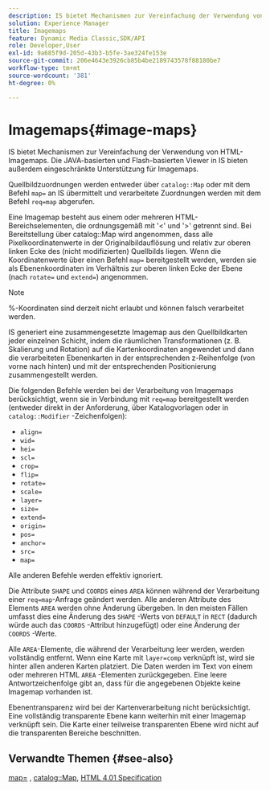 ```yaml
---
description: IS bietet Mechanismen zur Vereinfachung der Verwendung von HTML-Imagemaps. Die JAVA-basierten und Flash-basierten Viewer in IS bieten außerdem eingeschränkte Unterstützung für Imagemaps.
solution: Experience Manager
title: Imagemaps
feature: Dynamic Media Classic,SDK/API
role: Developer,User
exl-id: 9a685f9d-205d-43b3-b5fe-3ae324fe153e
source-git-commit: 206e4643e3926cb85b4be2189743578f88180be7
workflow-type: tm+mt
source-wordcount: '381'
ht-degree: 0%

---
```


# Imagemaps{#image-maps}

IS bietet Mechanismen zur Vereinfachung der Verwendung von HTML-Imagemaps. Die JAVA-basierten und Flash-basierten Viewer in IS bieten außerdem eingeschränkte Unterstützung für Imagemaps.

Quellbildzuordnungen werden entweder über `catalog::Map` oder mit dem Befehl `map=` an IS übermittelt und verarbeitete Zuordnungen werden mit dem Befehl `req=map` abgerufen.

Eine Imagemap besteht aus einem oder mehreren HTML-Bereichselementen, die ordnungsgemäß mit &#39;&lt;&#39; und &#39;>&#39; getrennt sind. Bei Bereitstellung über catalog::Map wird angenommen, dass alle Pixelkoordinatenwerte in der Originalbildauflösung und relativ zur oberen linken Ecke des (nicht modifizierten) Quellbilds liegen. Wenn die Koordinatenwerte über einen Befehl `map=` bereitgestellt werden, werden sie als Ebenenkoordinaten im Verhältnis zur oberen linken Ecke der Ebene (nach `rotate=` und `extend=`) angenommen.

>[!NOTE]
>
>%-Koordinaten sind derzeit nicht erlaubt und können falsch verarbeitet werden.

IS generiert eine zusammengesetzte Imagemap aus den Quellbildkarten jeder einzelnen Schicht, indem die räumlichen Transformationen (z. B. Skalierung und Rotation) auf die Kartenkoordinaten angewendet und dann die verarbeiteten Ebenenkarten in der entsprechenden z-Reihenfolge (von vorne nach hinten) und mit der entsprechenden Positionierung zusammengestellt werden.

Die folgenden Befehle werden bei der Verarbeitung von Imagemaps berücksichtigt, wenn sie in Verbindung mit `req=map` bereitgestellt werden (entweder direkt in der Anforderung, über Katalogvorlagen oder in `catalog::Modifier` -Zeichenfolgen):

* `align=`
* `wid=`
* `hei=`
* `scl=`
* `crop=`
* `flip=`
* `rotate=`
* `scale=`
* `layer=`
* `size=`
* `extend=`
* `origin=`
* `pos=`
* `anchor=`
* `src=`
* `map=`

Alle anderen Befehle werden effektiv ignoriert.

Die Attribute `SHAPE` und `COORDS` eines `AREA` können während der Verarbeitung einer `req=map`-Anfrage geändert werden. Alle anderen Attribute des Elements `AREA` werden ohne Änderung übergeben. In den meisten Fällen umfasst dies eine Änderung des `SHAPE` -Werts von `DEFAULT` in `RECT` (dadurch würde auch das `COORDS` -Attribut hinzugefügt) oder eine Änderung der `COORDS` -Werte.

Alle `AREA`-Elemente, die während der Verarbeitung leer werden, werden vollständig entfernt. Wenn eine Karte mit `layer=comp` verknüpft ist, wird sie hinter allen anderen Karten platziert. Die Daten werden im Text von einem oder mehreren HTML `AREA` -Elementen zurückgegeben. Eine leere Antwortzeichenfolge gibt an, dass für die angegebenen Objekte keine Imagemap vorhanden ist.

Ebenentransparenz wird bei der Kartenverarbeitung nicht berücksichtigt. Eine vollständig transparente Ebene kann weiterhin mit einer Imagemap verknüpft sein. Die Karte einer teilweise transparenten Ebene wird nicht auf die transparenten Bereiche beschnitten.

## Verwandte Themen {#see-also}

[map=](../../../../../is-api/http-ref/image-serving-api-ref/c-http-protocol-reference/c-command-reference/r-map.md#reference-8f96545f196b4b7caa616e15c2363f06) ,  [catalog::Map](/help/aem-is-ir-api/is-api/image-catalog/image-serving-api-ref/c-image-catalog-reference/c-image-svg-data-reference/c-image-data-reference/r-map-cat.md),  [HTML 4.01 Specification](http://www.w3.org/TR/html401/)
